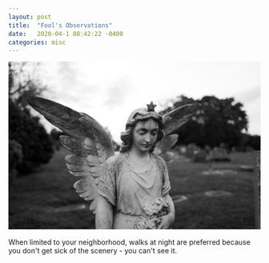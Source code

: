```yaml
---
layout: post
title:  "Fool's Observations"
date:   2020-04-1 08:42:22 -0400
categories: misc
---
```


![image](/images/fools.jpg)

When limited to your neighborhood, walks at night are preferred because you don't get sick of the scenery - you can't see it.


